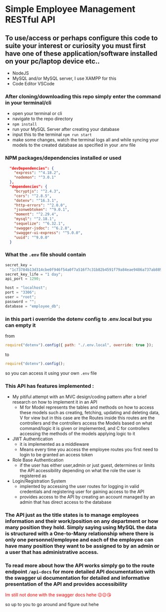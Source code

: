 # Simple Employee Management RESTful API

## To use/access or perhaps configure this code to suite your interest or curiosity you must first have one of these application/software installed on your pc/laptop device etc..

- NodeJS
- MySQL and/or MySQL server, I use XAMPP for this
- Code Editor VSCode

### After cloning/downloading this repo simply enter the command in your terminal/cli

- open your terminal or cli
- navigate to the repo directory
- `npm install`
- run your MySQL Server after creating your database
- input this to the terminal `npm run start`
- make some changes, watch the terminal logs all and while syncing your models to the created database as specified in your .env file

### NPM packages/dependencies installed or used

```json
  "devDependencies": {
    "express": "^4.18.2",
    "nodemon": "^3.0.1"
  },
  "dependencies": {
    "bcryptjs": "^2.4.3",
    "cors": "^2.8.5",
    "dotenv": "^16.3.1",
    "http-errors": "^2.0.0",
    "jsonwebtoken": "^9.0.1",
    "moment": "^2.29.4",
    "mysql": "^2.18.1",
    "sequelize": "^6.32.1",
    "swagger-jsdoc": "^6.2.8",
    "swagger-ui-express": "^5.0.0",
    "uuid": "^9.0.0"
  }

```

### What the `.env` file should contain

```js
secret_key =
  "1c73784b13d314cbe0f946f54a0f7a516f7c31b82b4591f79a84eae9486a737ab8898e2dca2944541ee0f853c4182adaccc2fcd1bd80260769049c78a5c5cf29";
secret_key_life = "1 day";
api_port = 1290;

host = "localhost";
port = "3306";
user = "root";
password = "";
database = "employee_db";
```

### in this part i override the dotenv config to .env.local but you can empty it

from

```js
require("dotenv").config({ path: "./.env.local", override: true });
```

to

```js
require("dotenv").config();
```

so you can access it using your own `.env` file

### This API has features implemented :

- My pitiful attempt with an MVC design/coding pattern after a brief research on how to implement it in an API
  - M for Model represents the tables and methods on how to access these models such as creating, fetching, updating and deleting data, V for view but in this case are the Routes inside this routes are the controllers and the controllers access the Models based on what command/logic it is given or implemented, and C for controllers accessing the methods of the models applying logic to it
- JWT Authentication
  - it is implemented as a middleware
  - Means every time you access the employee routes you first need to login to be granted an access token
- Role Base Authentication
  - if the user has either user,admin or just guest, determines or limits the API accessibility depending on what the role the user is registered as
- Login/Registration System
  - implented by accessing the user routes for logging in valid credentials and registering user for gaining access to the API
  - provides access to the API by creating an account managed by an admin that has direct access to the database

### The API just as the title states is to manage employees information and their work/position on any department or how many position they hold. Simply saying using MySQL the data is structured with a One-to-Many relationship where there is only one personnel/employee and each of the employee can have many position they want to be assigned to by an admin or a user that has administrative access.

### To read more about how the API works simply go to the route endpoint `/api-docs` for more detailed API documentation with the swagger ui documentation for detailed and informative presentation of the API and provides accessibility

<p style="color:red;">Im still not done with the swagger docs hehe 😉😉😘</p>

so up to you to go around and figure out hehe
